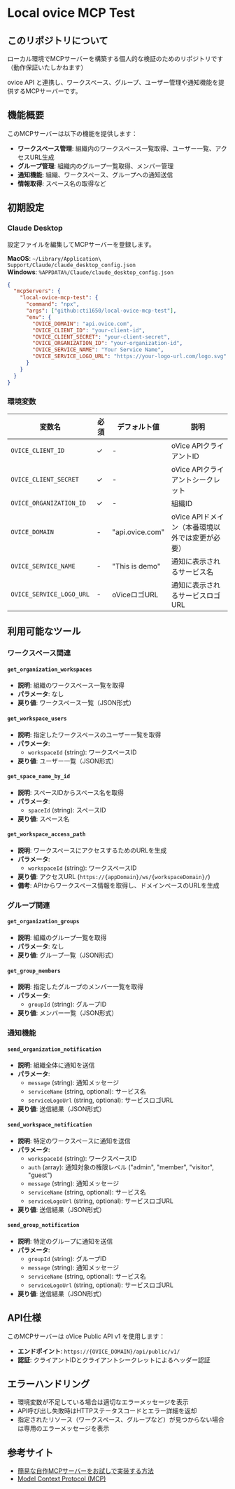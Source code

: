 # Local ovice MCP Test

## このリポジトリについて

ローカル環境でMCPサーバーを構築する個人的な検証のためのリポジトリです（動作保証いたしかねます）

ovice API と連携し、ワークスペース、グループ、ユーザー管理や通知機能を提供するMCPサーバーです。

## 機能概要

このMCPサーバーは以下の機能を提供します：

- **ワークスペース管理**: 組織内のワークスペース一覧取得、ユーザー一覧、アクセスURL生成
- **グループ管理**: 組織内のグループ一覧取得、メンバー管理
- **通知機能**: 組織、ワークスペース、グループへの通知送信
- **情報取得**: スペース名の取得など

## 初期設定

### Claude Desktop

設定ファイルを編集してMCPサーバーを登録します。

**MacOS**: `~/Library/Application\ Support/Claude/claude_desktop_config.json`  
**Windows**: `%APPDATA%/Claude/claude_desktop_config.json`

```json
{
  "mcpServers": {
    "local-ovice-mcp-test": {
      "command": "npx",
      "args": ["github:cti1650/local-ovice-mcp-test"],
      "env": {
        "OVICE_DOMAIN": "api.ovice.com",
        "OVICE_CLIENT_ID": "your-client-id",
        "OVICE_CLIENT_SECRET": "your-client-secret",
        "OVICE_ORGANIZATION_ID": "your-organization-id",
        "OVICE_SERVICE_NAME": "Your Service Name",
        "OVICE_SERVICE_LOGO_URL": "https://your-logo-url.com/logo.svg"
      }
    }
  }
}
```

### 環境変数

| 変数名 | 必須 | デフォルト値 | 説明 |
|--------|------|-------------|------|
| `OVICE_CLIENT_ID` | ✓ | - | oVice APIクライアントID |
| `OVICE_CLIENT_SECRET` | ✓ | - | oVice APIクライアントシークレット |
| `OVICE_ORGANIZATION_ID` | ✓ | - | 組織ID |
| `OVICE_DOMAIN` | - | "api.ovice.com" | oVice APIドメイン（本番環境以外では変更が必要） |
| `OVICE_SERVICE_NAME` | - | "This is demo" | 通知に表示されるサービス名 |
| `OVICE_SERVICE_LOGO_URL` | - | oViceロゴURL | 通知に表示されるサービスロゴURL |

## 利用可能なツール

### ワークスペース関連

#### `get_organization_workspaces`
- **説明**: 組織のワークスペース一覧を取得
- **パラメータ**: なし
- **戻り値**: ワークスペース一覧（JSON形式）

#### `get_workspace_users`
- **説明**: 指定したワークスペースのユーザー一覧を取得
- **パラメータ**: 
  - `workspaceId` (string): ワークスペースID
- **戻り値**: ユーザー一覧（JSON形式）

#### `get_space_name_by_id`
- **説明**: スペースIDからスペース名を取得
- **パラメータ**: 
  - `spaceId` (string): スペースID
- **戻り値**: スペース名

#### `get_workspace_access_path`
- **説明**: ワークスペースにアクセスするためのURLを生成
- **パラメータ**: 
  - `workspaceId` (string): ワークスペースID
- **戻り値**: アクセスURL (`https://{appDomain}/ws/{workspaceDomain}/`)
- **備考**: APIからワークスペース情報を取得し、ドメインベースのURLを生成

### グループ関連

#### `get_organization_groups`
- **説明**: 組織のグループ一覧を取得
- **パラメータ**: なし
- **戻り値**: グループ一覧（JSON形式）

#### `get_group_members`
- **説明**: 指定したグループのメンバー一覧を取得
- **パラメータ**: 
  - `groupId` (string): グループID
- **戻り値**: メンバー一覧（JSON形式）

### 通知機能

#### `send_organization_notification`
- **説明**: 組織全体に通知を送信
- **パラメータ**: 
  - `message` (string): 通知メッセージ
  - `serviceName` (string, optional): サービス名
  - `serviceLogoUrl` (string, optional): サービスロゴURL
- **戻り値**: 送信結果（JSON形式）

#### `send_workspace_notification`
- **説明**: 特定のワークスペースに通知を送信
- **パラメータ**: 
  - `workspaceId` (string): ワークスペースID
  - `auth` (array): 通知対象の権限レベル ("admin", "member", "visitor", "guest")
  - `message` (string): 通知メッセージ
  - `serviceName` (string, optional): サービス名
  - `serviceLogoUrl` (string, optional): サービスロゴURL
- **戻り値**: 送信結果（JSON形式）

#### `send_group_notification`
- **説明**: 特定のグループに通知を送信
- **パラメータ**: 
  - `groupId` (string): グループID
  - `message` (string): 通知メッセージ
  - `serviceName` (string, optional): サービス名
  - `serviceLogoUrl` (string, optional): サービスロゴURL
- **戻り値**: 送信結果（JSON形式）

## API仕様

このMCPサーバーは oVice Public API v1 を使用します：
- **エンドポイント**: `https://{OVICE_DOMAIN}/api/public/v1/`
- **認証**: クライアントIDとクライアントシークレットによるヘッダー認証

## エラーハンドリング

- 環境変数が不足している場合は適切なエラーメッセージを表示
- API呼び出し失敗時はHTTPステータスコードとエラー詳細を返却
- 指定されたリソース（ワークスペース、グループなど）が見つからない場合は専用のエラーメッセージを表示

## 参考サイト

- [簡易な自作MCPサーバーをお試しで実装する方法](https://zenn.dev/smartround_dev/articles/02af1058e9f80f)
- [Model Context Protocol (MCP)](https://modelcontextprotocol.io/)
